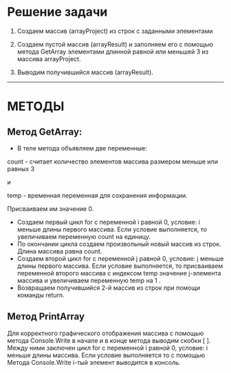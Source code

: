 # Решение задачи
1. Создаем массив (arrayProject) из строк с заданными элементами

2. Создаем пустой массив (arrayResult) и заполняем его с помощью метода GetArray элементами длинной равной или меньшей 3 из  массива arrayProject.

3. Выводим получившийся массив (arrayResult).

-----
# МЕТОДЫ

## Метод GetArray: 

* В теле метода объявляем две переменные: 

count - считает количество элементов массива размером меньше или равных 3 

и 

temp - временная переменная для сохранения информации. 

Присваиваем им значение 0.

* Создаем первый цикл for с переменной i равной 0, условие: i меньше длины первого массива. Если условие выполняется, то увеличиваем переменную count на единицу.
* По окончании цикла создаем произвольный новый массив из строк. Длина массива равна count.
* Создаем второй цикл for с переменной j равной 0, условие: j меньше длины первого массива. Если условие выполняется, то присваиваем переменной второго массива с индексом temp значение j-элемента массива  и увеличиваем переменную temp на 1 .
* Возвращаем получившийся 2-й массив из строк при помощи команды return.


## Метод PrintArray 
Для корректного графического отображения массива с помощью метода Console.Write в начале и в конце метода выводим скобки [ ]. Между ними заключен цикл for с переменной i равной 0, условие: i меньше длины массива. Если условие выполняется то с помощью Метода Console.Write i-тый элемент выводится в консоль.
